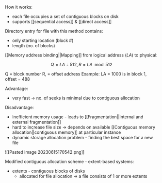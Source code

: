 How it works:
- each file occupies a set of contiguous blocks on disk
- supports [[sequential access]] & [[direct access]]

Directory entry for file with this method contains:
- only starting location (block #)
- length (no. of blocks)

[[Memory address binding||Mapping]] from logical address (*LA*) to physical:

$$Q = LA \div 512, R = LA \mod 512$$

Q = block number
R, = offset address
Example: LA = 1000 is in block 1, offset  = 488

Advantage:
- very fast -> no. of seeks is minimal due to contiguous allocation

Disadvantage:
- Inefficient memory usage -  leads to [[Fragmentation||internal and external fragmentation]]
- hard to increase file size -> depends on available [[Contiguous memory allocation||contiguous memory]] at particular instance
- dynamic storage allocation problem - finding the best space for a new file

![[Pasted image 20230615170542.png]]

Modified contiguous allocation scheme - extent-based systems:
- extents - contiguous blocks of disks
	- allocated for file allocation -> a file consists of 1 or more extents